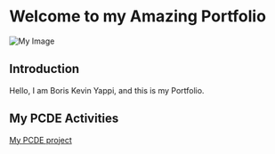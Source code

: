 # Welcome to my Amazing Portfolio

![My Image](https://media-exp1.licdn.com/dms/image/C4E03AQG2n9b2ETnCFQ/profile-displayphoto-shrink_800_800/0/1547260874729?e=1669852800&v=beta&t=-96ELonPdSD47xoeaHkRcymz_DXpAl5j2yQQZEQ2zHA)

## Introduction
Hello, I am Boris Kevin Yappi, and this is my Portfolio.

## My PCDE Activities
<a href = "http://yannyappi.github.io/PCDE-Activity-9.1"> My PCDE project </a>
